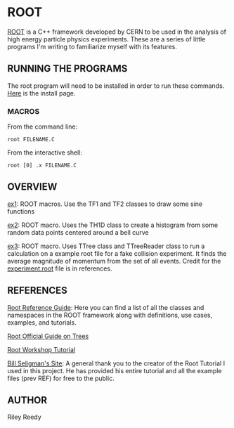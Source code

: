 # ROOT

[ROOT](https://root.cern) is a C++ framework developed by CERN to be used in the analysis of high energy particle physics experiments. These are a series of little programs I'm writing to familiarize myself with its features.

## RUNNING THE PROGRAMS

The root program will need to be installed in order to run these commands. [Here](https://root.cern/install/) is the install page.

### MACROS

From the command line:

```
root FILENAME.C
```

From the interactive shell:

```
root [0] .x FILENAME.C
```

## OVERVIEW

[ex1](./ex1): ROOT macros. Use the TF1 and TF2 classes to draw some sine functions

[ex2](./ex2): ROOT macro. Uses the TH1D class to create a histogram from some random data points centered around a bell curve

[ex3](./ex3): ROOT macro. Uses TTree class and TTreeReader class to run a calculation on a example root file for a fake collision experiment. It finds the average magnitude of momentum from the set of all events. Credit for the [experiment.root](/ex3/experiment.root) file is in references.

## REFERENCES

[Root Reference Guide](https://root.cern/doc/master/index.html): Here you can find a list of all the classes and namespaces in the ROOT framework along with definitions, use cases, examples, and tutorials.

[Root Official Guide on Trees](https://root.cern.ch/root/htmldoc/guides/users-guide/Trees.html)

[Root Workshop Tutorial](https://www.nevis.columbia.edu/~seligman/root-class/)

[Bill Seligman's Site](https://www.nevis.columbia.edu/~seligman/): A general thank you to the creator of the Root Tutorial I used in this project. He has provided his entire tutorial and all the example files (prev REF) for free to the public.

## AUTHOR

Riley Reedy
